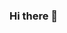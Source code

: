 ### Hi there 👋

<!--
**LuhBabii9/LuhBabii9** is a ✨ _special_ ✨ repository because its `README.md` (this file) appears on your GitHub profil


- 🔭 I’m currently working on ... Security 
- 🌱 I’m currently learning ... Security 
- 👯 I’m looking to collaborate on ... phones
- 🤔 I’m looking for help with ... Finding Out How To Find Hidden Apps 
- 💬 Ask me about ... Anything 
- ⚡ Fun fact: ... I Have Beauty And Brains
-->
